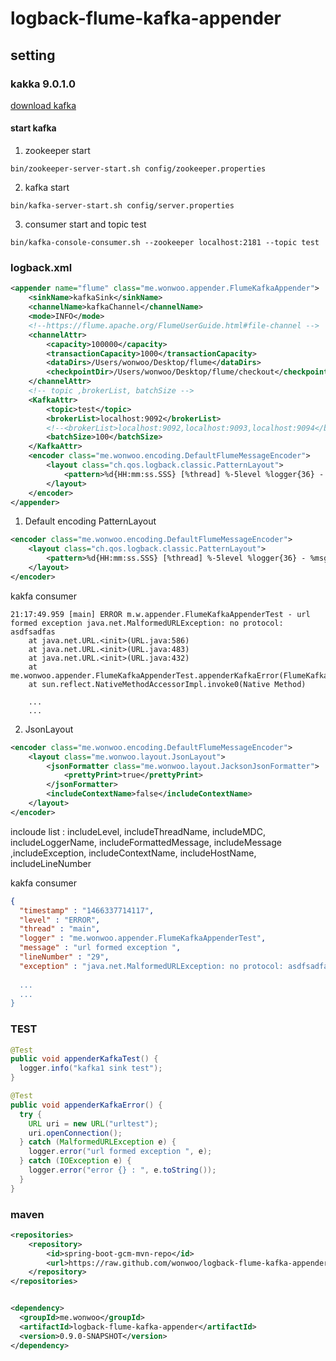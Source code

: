 # logback-flume-kafka-appender

## setting

### kakka 9.0.1.0
[download kafka](http://kafka.apache.org/downloads.html "download kafka")

#### start kafka
1. zookeeper start
```
bin/zookeeper-server-start.sh config/zookeeper.properties
```

2. kafka start
```
bin/kafka-server-start.sh config/server.properties
```

3. consumer start and topic test
```
bin/kafka-console-consumer.sh --zookeeper localhost:2181 --topic test
```

### logback.xml
```xml
<appender name="flume" class="me.wonwoo.appender.FlumeKafkaAppender">
    <sinkName>kafkaSink</sinkName>
    <channelName>kafkaChannel</channelName>
    <mode>INFO</mode>
    <!--https://flume.apache.org/FlumeUserGuide.html#file-channel -->
    <channelAttr>
        <capacity>100000</capacity>
        <transactionCapacity>1000</transactionCapacity>
        <dataDirs>/Users/wonwoo/Desktop/flume</dataDirs>
        <checkpointDir>/Users/wonwoo/Desktop/flume/checkout</checkpointDir>
    </channelAttr>
    <!-- topic ,brokerList, batchSize -->
    <KafkaAttr>
        <topic>test</topic>
        <brokerList>localhost:9092</brokerList>
        <!--<brokerList>localhost:9092,localhost:9093,localhost:9094</brokerList>-->
        <batchSize>100</batchSize>
    </KafkaAttr>
    <encoder class="me.wonwoo.encoding.DefaultFlumeMessageEncoder">
        <layout class="ch.qos.logback.classic.PatternLayout">
            <pattern>%d{HH:mm:ss.SSS} [%thread] %-5level %logger{36} - %msg</pattern>
        </layout>
    </encoder>
</appender>
```

1. Default encoding PatternLayout 
```xml
<encoder class="me.wonwoo.encoding.DefaultFlumeMessageEncoder">
    <layout class="ch.qos.logback.classic.PatternLayout">
        <pattern>%d{HH:mm:ss.SSS} [%thread] %-5level %logger{36} - %msg</pattern>
    </layout>
</encoder>
```

kakfa consumer 

```
21:17:49.959 [main] ERROR m.w.appender.FlumeKafkaAppenderTest - url formed exception java.net.MalformedURLException: no protocol: asdfsadfas
	at java.net.URL.<init>(URL.java:586)
	at java.net.URL.<init>(URL.java:483)
	at java.net.URL.<init>(URL.java:432)
	at me.wonwoo.appender.FlumeKafkaAppenderTest.appenderKafkaError(FlumeKafkaAppenderTest.java:25)
	at sun.reflect.NativeMethodAccessorImpl.invoke0(Native Method)
	
	...
	...
```

2. JsonLayout
```xml
<encoder class="me.wonwoo.encoding.DefaultFlumeMessageEncoder">
    <layout class="me.wonwoo.layout.JsonLayout">
        <jsonFormatter class="me.wonwoo.layout.JacksonJsonFormatter">
            <prettyPrint>true</prettyPrint>
        </jsonFormatter>
        <includeContextName>false</includeContextName>
    </layout>
</encoder>
```
incloude list : 
includeLevel, includeThreadName, includeMDC, includeLoggerName, includeFormattedMessage, includeMessage ,includeException, includeContextName, includeHostName, includeLineNumber

kakfa consumer 

```json
{
  "timestamp" : "1466337714117",
  "level" : "ERROR",
  "thread" : "main",
  "logger" : "me.wonwoo.appender.FlumeKafkaAppenderTest",
  "message" : "url formed exception ",
  "lineNumber" : "29",
  "exception" : "java.net.MalformedURLException: no protocol: asdfsadfas\n\tat java.net.URL.<init>(URL.java:586)\n\tat java.net.URL.<init>(URL.java:483)\n\tat java.net.URL.<init>(URL.java:432)\n\tat me.wonwoo.appender.FlumeKafkaAppenderTest.appenderKafkaError(FlumeKafkaAppenderTest.java:26)\n\tat sun.reflect.NativeMethodAccessorImpl.invoke0(Native Method)\n\tat sun.reflect.NativeMethodAccessorImpl.invoke(NativeMethodAccessorImpl.java:62
  
  ...
  ...
}
```

### TEST

```java
@Test
public void appenderKafkaTest() {
  logger.info("kafka1 sink test");
}

@Test
public void appenderKafkaError() {
  try {
    URL uri = new URL("urltest");
    uri.openConnection();
  } catch (MalformedURLException e) {
    logger.error("url formed exception ", e);
  } catch (IOException e) {
    logger.error("error {} : ", e.toString());
  }
}
```

### maven

```xml
<repositories>
	<repository>
	    <id>spring-boot-gcm-mvn-repo</id>
	    <url>https://raw.github.com/wonwoo/logback-flume-kafka-appender/mvn-repo/</url>
	</repository>
</repositories>


<dependency>
  <groupId>me.wonwoo</groupId>
  <artifactId>logback-flume-kafka-appender</artifactId>
  <version>0.9.0-SNAPSHOT</version>
</dependency>
```




